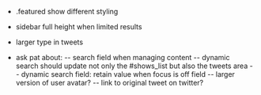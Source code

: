 - .featured show different styling

- sidebar full height when limited results

- larger type in tweets

- ask pat about:
-- search field when managing content
-- dynamic search should update not only the #shows_list but also the tweets area
-- dynamic search field: retain value when focus is off field
-- larger version of user avatar?
-- link to original tweet on twitter?

